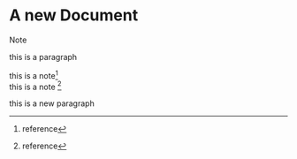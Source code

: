 # A new Document 
> [!Note]
> this is a paragraph

this is a note[^1]  
this is a note [^2]

this is a new paragraph


[^1]: reference
[^2]: reference


